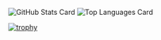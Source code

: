 ![GitHub Stats Card](https://github-readme-stats.vercel.app/api?username=heikyomuraichi&count_private=true&theme=neon)
![Top Languages Card](https://github-readme-stats.vercel.app/api/top-langs/?username=heikyomuraichi)

[![trophy](https://github-profile-trophy.vercel.app/?username=heikyomuraichi)](https://github.com/heikyomuraichi/github-profile-trophy)

<!--
**heikyomuraichi/heikyomuraichi** is a ✨ _special_ ✨ repository because its `README.md` (this file) appears on your GitHub profile.

Here are some ideas to get you started:

- 🔭 I’m currently working on ...
- 🌱 I’m currently learning ...
- 👯 I’m looking to collaborate on ...
- 🤔 I’m looking for help with ...
- 💬 Ask me about ...
- 📫 How to reach me: ...
- 😄 Pronouns: ...
- ⚡ Fun fact: ...
-->
